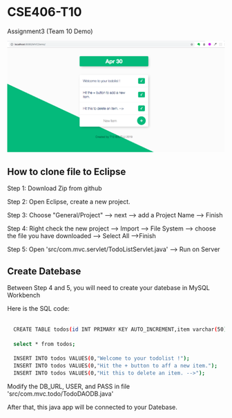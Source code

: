 # CSE406-T10
Assignment3 (Team 10 Demo)

![](images/Todolistdemo.png)

## How to clone file to Eclipse

Step 1: Download Zip from github

Step 2: Open Eclipse, create a new project.

Step 3: Choose "General/Project" --> next --> add a Project Name --> Finish

Step 4: Right check the new project --> Import --> File System --> choose the file you have downloaded --> Select All -->Finish

Step 5: Open 'src/com.mvc.servlet/TodoListServlet.java' --> Run on Server

## Create Datebase
Between Step 4 and 5, you will need to create your datebase in MySQL Workbench

Here is the SQL code:

```bash

  CREATE TABLE todos(id INT PRIMARY KEY AUTO_INCREMENT,item varchar(50));

  select * from todos;

  INSERT INTO todos VALUES(0,"Welcome to your todolist !");
  INSERT INTO todos VALUES(0,"Hit the + button to aff a new item.");
  INSERT INTO todos VALUES(0,"Hit this to delete an item. -->");
  ```
  Modify the DB_URL, USER, and PASS in file 'src/com.mvc.todo/TodoDAODB.java'
  
  After that, this java app will be connected to your Datebase.
